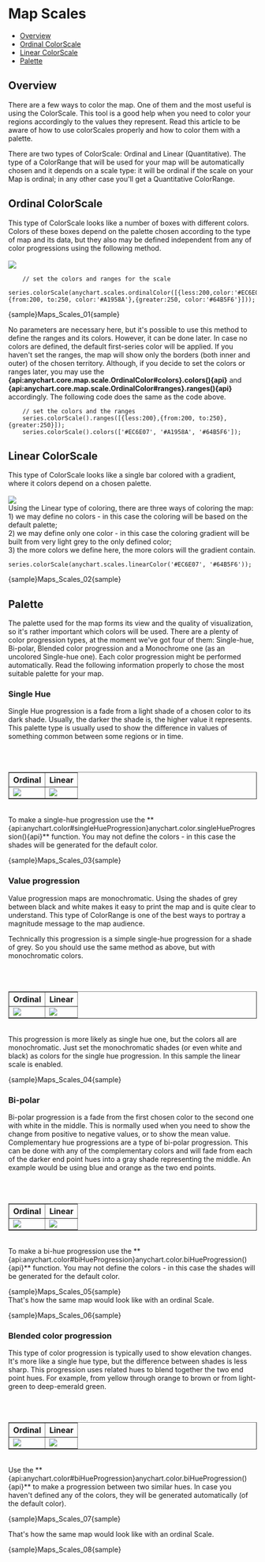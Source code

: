 Map Scales
===========
* [Overview](#overview)
* [Ordinal ColorScale](#ordinal_colorscale)
* [Linear ColorScale](#linear_colorscale)
* [Palette](#palette)

## Overview

There are a few ways to color the map. One of them and the most useful is using the ColorScale. This tool is a good help when you need to color your regions accordingly to the values they represent.  Read this article to be aware of how to use colorScales properly and how to color them with a palette.

There are two types of ColorScale: Ordinal and Linear (Quantitative). The type of a ColorRange that will be used for your map will be automatically chosen and it depends on a scale type: it will be ordinal if the scale on your Map is ordinal; in any other case you'll get a Quantitative ColorRange.
 
## Ordinal ColorScale
 
This type of ColorScale looks like a number of boxes with different colors. Colors of these boxes depend on the palette chosen according to the type of map and its data, but they also may be defined independent from any of color progressions using the following method.
<br><br>
<img src = "http://static.anychart.com/images/ord_colorrange.jpg">

```
	// set the colors and ranges for the scale
	series.colorScale(anychart.scales.ordinalColor([{less:200,color:'#EC6E07'},{from:200, to:250, color:'#A1958A'},{greater:250, color:'#64B5F6'}]));
```

{sample}Maps\_Scales\_01{sample}
<br>

No parameters are necessary here, but it's possible to use this method to define the ranges and its colors. However, it can be done later. In case no colors are defined, the default first-series color will be applied. If you haven't set the ranges, the map will show only the borders (both inner and outer) of the chosen territory.
Although, if you decide to set the colors or ranges later, you may use the **{api:anychart.core.map.scale.OrdinalColor#colors}.colors(){api}** and **{api:anychart.core.map.scale.OrdinalColor#ranges}.ranges(){api}** accordingly.
The following code does the same as the code above.

```
	// set the colors and the ranges
	series.colorScale().ranges([{less:200},{from:200, to:250},{greater:250}]);
	series.colorScale().colors(['#EC6E07', '#A1958A', '#64B5F6']);
```

## Linear ColorScale
 
This type of ColorScale looks like a single bar colored with a gradient, where it colors depend on a chosen palette. 
<br><br>
<img src = "http://static.anychart.com/images/quant_colorrange.jpg">
<br>
Using the Linear type of coloring, there are three ways of coloring the map:
<br>1) we may define no colors - in this case the coloring will be based on the default palette;
<br>2) we may define only one color - in this case the coloring gradient will be built from very light grey to the only defined color;
<br>3) the more colors we define here, the more colors will the gradient contain. 

```
series.colorScale(anychart.scales.linearColor('#EC6E07', '#64B5F6'));
```

{sample}Maps\_Scales\_02{sample}


## Palette
 
The palette used for the map forms its view and the quality of visualization, so it's rather important which colors will be used. 
There are a plenty of color progression types, at the moment we've got four of them: Single-hue, Bi-polar, Blended color progression and a Monochrome one (as an uncolored Single-hue one). Each color progression might be performed automatically.
Read the following information properly to chose the most suitable palette for your map.
 
### Single Hue
 
Single Hue progression is a fade from a light shade of a chosen color to its dark shade. Usually, the darker the shade is, the higher value it represents. 
This palette type is usually used to show the difference in values of something common between some regions or in time.

<br><br>

<table border="1" class="dtTABLE">
<tbody>
<tr>
<th><b>Ordinal</b></th>
<th><b>Linear</b></th>
</tr>
<tr>
<td>
<img src = "http://static.anychart.com/images/single\_hue\_ord.png">
</td>
<td>
<img src = "http://static.anychart.com/images/single\_hue\_quant.png">
</td>
</tr>
</tbody>
</table>
<br>
To make a single-hue progression use the **{api:anychart.color#singleHueProgression}anychart.color.singleHueProgression(){api}**
function. You may not define the colors - in this case the shades will be generated for the default color. 

{sample}Maps\_Scales\_03{sample}

### Value progression

Value progression maps are monochromatic. Using the shades of grey between black and white makes it easy to print the map and is quite clear to understand.
This type of ColorRange is one of the best ways to portray a magnitude message to the map audience. 

Technically this progression is a simple single-hue progression for a shade of grey. So you should use the same method as above, but with monochromatic colors.

<br><br>

<table border="1" class="dtTABLE">
<tbody>
<tr>
<th><b>Ordinal</b></th>
<th><b>Linear</b></th>
</tr>
<tr>
<td>
<img src = "http://static.anychart.com/images/value\_progr\_ord.png">
</td>
<td>
<img src = "http://static.anychart.com/images/value\_progr\_quant.png">
</td>
</tr>
</tbody>
</table>
<br>
This progression is more likely as single hue one, but the colors all are monochromatic. Just set the monochromatic shades (or even white and black) as colors for the single hue progression. In this sample the linear scale is enabled.

{sample}Maps\_Scales\_04{sample}
 
### Bi-polar 
 
Bi-polar progression is a fade from the first chosen color to the second one with white in the middle. This is normally used when you need to show the change from
positive to negative values, or to show the mean value.
Complementary hue progressions are a type of bi-polar progression. This can be done with any of the complementary colors and will fade from each 
of the darker end point hues into a gray shade representing the middle. An example would be using blue and orange as the two end points.

<br><br>

<table border="1" class="dtTABLE">
<tbody>
<tr>
<th><b>Ordinal</b></th>
<th><b>Linear</b></th>
</tr>
<tr>
<td>
<img src = "http://static.anychart.com/images/bi\_polar\_ord.png">
</td>
<td>
<img src = "http://static.anychart.com/images/bi\_polar\_quant.png">
</td>
</tr>
</tbody>
</table>
<br>
To make a bi-hue progression use the **{api:anychart.color#biHueProgression}anychart.color.biHueProgression(){api}**
function. You may not define the colors - in this case the shades will be generated for the default color. 

{sample}Maps\_Scales\_05{sample}
<br>
That's how the same map would look like with an ordinal Scale.

{sample}Maps\_Scales\_06{sample}
 
### Blended color progression

This type of color progression is typically used to show elevation changes. 
It's more like a single hue type, but the difference between shades is less sharp. This progression uses related hues to blend together the two end point hues. 
For example, from yellow through orange to brown or from light-green to deep-emerald green.

<br><br>

<table border="1" class="dtTABLE">
<tbody>
<tr>
<th><b>Ordinal</b></th>
<th><b>Linear</b></th>
</tr>
<tr>
<td>
<img src = "http://static.anychart.com/images/blended\_c\_progr\_ord.png">
</td>
<td>
<img src = "http://static.anychart.com/images/blended\_c\_progr\_quant.png">
</td>
</tr>
</tbody>
</table>
<br>
Use the **{api:anychart.color#biHueProgression}anychart.color.biHueProgression(){api}** to make a progression between two similar hues.
In case you haven't defined any of the colors, they will be generated automatically (of the default color). 

{sample}Maps\_Scales\_07{sample}
<br>

That's how the same map would look like with an ordinal Scale.

{sample}Maps\_Scales\_08{sample}
<!--
### Coming soon
 
#### Partial color progression
 
Partial spectral hue progressions are used to map mixtures of two distinct sets of data. 
This ColorRange type looks like a gradient between two adjacent opponent hues and shows the magnitude of the mixing data classes.

<br><br>

<table border="1" class="dtTABLE">
<tbody>
<tr>
<th><b>Ordinal</b></th>
<th><b>Linear</b></th>
</tr>
<tr>
<td>
<img src = "http://static.anychart.com/images/partial\_c\_progr\_ord.png">
</td>
<td>
<img src = "http://static.anychart.com/images/partial\_c\_progr\_quant.png">
</td>
</tr>
</tbody>
</table>


#### Full-spectral color progression

Full spectral progression contains all rainbow colors, from blue to red. This ColorRange type is usually used on relief maps and modern weather maps. 
This progression is not recommended under other circumstances because some connections between a color and its meaning can seem confusing for users.

<br><br>

<table border="1" class="dtTABLE">
<tbody>
<tr>
<th><b>Ordinal</b></th>
<th><b>Linear</b></th>
</tr>
<tr>
<td>
<img src = "http://static.anychart.com/images/full\_c\_ord.png">
</td>
<td>
<img src = "http://static.anychart.com/images/full\_c\_quant.png">
</td>
</tr>
</tbody>
</table>
!-->